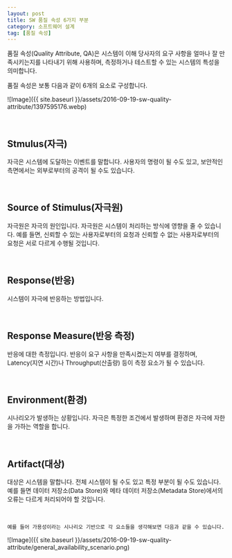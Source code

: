 ```yaml
---
layout: post
title: SW 품질 속성 6가지 부분
category: 소프트웨어 설계
tag: [품질 속성]
---
```


품질 속성(Quality Attribute, QA)은 시스템이 이해 당사자의 요구 사항을 얼마나 잘 만족시키는지를
나타내기 위해 사용하며, 측정하거나 테스트할 수 있는 시스템의 특성을 의미합니다.

품질 속성은 보통 다음과 같이 6개의 요소로 구성합니다. 

![Image]({{ site.baseurl }}/assets/2016-09-19-sw-quality-attribute/1397595176.webp)


<br>

## Stmulus(자극)

자극은 시스템에 도달하는 이벤트를 말합니다. 사용자의 명령이 될 수도 있고, 보안적인 측면에서는
외부로부터의 공격이 될 수도 있습니다. 

<br>

## Source of Stimulus(자극원)

자극원은 자극의 원인입니다. 자극원은 시스템이 처리하는 방식에 영향을 줄 수 있습니다.
예를 들면, 신뢰할 수 있는 사용자로부터의 요청과 신뢰할 수 없는 사용자로부터의 요청은 서로 다르게 
수행될 것입니다.

<br>

## Response(반응)

시스템이 자극에 반응하는 방법입니다. 

<br>

## Response Measure(반응 측정)

반응에 대한 측정입니다. 반응이 요구 사항을 만족시켰는지 여부를 결정하며, Latency(지연 시간)나
Throughput(산출량) 등이 측정 요소가 될 수 있습니다.

<br>

## Environment(환경)

시나리오가 발생하는 상황입니다. 자극은 특정한 조건에서 발생하며 환경은 자극에 자한을 가하는 역할을
합니다. 

<br>

## Artifact(대상)

대상은 시스템을 말합니다. 전체 시스템이 될 수도 있고 특정 부분이 될 수도 있습니다. 
예를 들면 데이터 저장소(Data Store)와 메타 데이터 저장소(Metadata Store)에서의 오류는 다르게
처리되어야 할 것입니다.



<br>

~~~
예를 들어 가용성이라는 시나리오 기반으로 각 요소들을 생각해보면 다음과 같을 수 있습니다.
~~~

![Image]({{ site.baseurl }}/assets/2016-09-19-sw-quality-attribute/general_availability_scenario.png)
